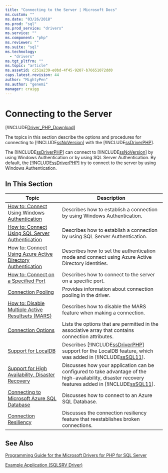 ```yaml
---
title: "Connecting to the Server | Microsoft Docs"
ms.custom: ""
ms.date: "03/26/2018"
ms.prod: "sql"
ms.prod_service: "drivers"
ms.service: ""
ms.component: "php"
ms.reviewer: ""
ms.suite: "sql"
ms.technology:
  - "drivers"
ms.tgt_pltfrm: ""
ms.topic: "article"
ms.assetid: c251a239-e0bd-4f45-9207-b76651072dd0
caps.latest.revision: 44
author: "MightyPen"
ms.author: "genemi"
manager: craigg
---
```

# Connecting to the Server
[!INCLUDE[Driver_PHP_Download](../../includes/driver_php_download.md)]

The topics in this section describe the options and procedures for connecting to [!INCLUDE[ssNoVersion](../../includes/ssnoversion_md.md)] with the [!INCLUDE[ssDriverPHP](../../includes/ssdriverphp_md.md)].  

The [!INCLUDE[ssDriverPHP](../../includes/ssdriverphp_md.md)] can connect to [!INCLUDE[ssNoVersion](../../includes/ssnoversion_md.md)] by using Windows Authentication or by using SQL Server Authentication. By default, the [!INCLUDE[ssDriverPHP](../../includes/ssdriverphp_md.md)] try to connect to the server by using Windows Authentication.  

## In This Section  

|Topic|Description|  
|---------|---------------|  
|[How to: Connect Using Windows Authentication](../../connect/php/how-to-connect-using-windows-authentication.md)|Describes how to establish a connection by using Windows Authentication.|  
|[How to: Connect Using SQL Server Authentication](../../connect/php/how-to-connect-using-sql-server-authentication.md)|Describes how to establish a connection by using SQL Server Authentication.|  
|[How to: Connect Using Azure Active Directory Authentication](../../connect/php/azure-active-directory.md)|Describes how to set the authentication mode and connect using Azure Active Directory identities.|  
|[How to: Connect on a Specified Port](../../connect/php/how-to-connect-on-a-specified-port.md)|Describes how to connect to the server on a specific port.|  
|[Connection Pooling](../../connect/php/connection-pooling-microsoft-drivers-for-php-for-sql-server.md)|Provides information about connection pooling in the driver.|  
|[How to: Disable Multiple Active Resultsets (MARS)](../../connect/php/how-to-disable-multiple-active-resultsets-mars.md)|Describes how to disable the MARS feature when making a connection.|  
|[Connection Options](../../connect/php/connection-options.md)|Lists the options that are permitted in the associative array that contains connection attributes.|  
|[Support for LocalDB](../../connect/php/php-driver-for-sql-server-support-for-localdb.md)|Describes [!INCLUDE[ssDriverPHP](../../includes/ssdriverphp_md.md)] support for the LocalDB feature, which was added in [!INCLUDE[ssSQL11](../../includes/sssql11_md.md)].|  
|[Support for High Availability, Disaster Recovery](../../connect/php/php-driver-for-sql-server-support-for-high-availability-disaster-recovery.md)|Discusses how your application can be configured to take advantage of the high-availability, disaster recovery features added in [!INCLUDE[ssSQL11](../../includes/sssql11_md.md)].|  
|[Connecting to Microsoft Azure SQL Database](../../connect/php/connecting-to-microsoft-azure-sql-database.md)|Discusses how to connect to an Azure SQL Database.|  
|[Connection Resiliency](../../connect/php/connection-resiliency.md)|Discusses the connection resiliency feature that reestablishes broken connections.|  

## See Also  
[Programming Guide for the Microsoft Drivers for PHP for SQL Server](../../connect/php/programming-guide-for-php-sql-driver.md)

[Example Application &#40;SQLSRV Driver&#41;](../../connect/php/example-application-sqlsrv-driver.md)  
